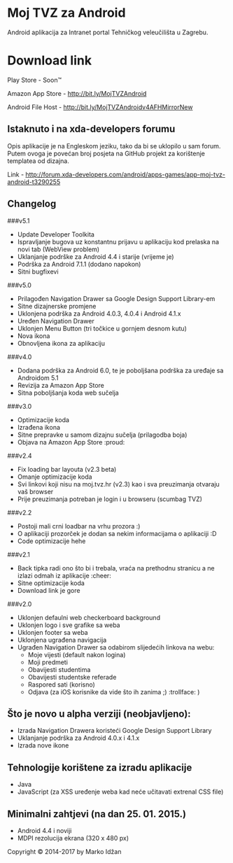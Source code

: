 Moj TVZ za Android
======================

Android aplikacija za Intranet portal Tehničkog veleučilišta u Zagrebu. 

# Download link

Play Store - Soon™

Amazon App Store - http://bit.ly/MojTVZAndroid

Android File Host - http://bit.ly/MojTVZAndroidv4AFHMirrorNew

## Istaknuto i na xda-developers forumu

Opis aplikacije je na Engleskom jeziku, tako da bi se uklopilo u sam forum. Putem ovoga je povećan broj posjeta na GitHub projekt za korištenje templatea od dizajna.

Link - http://forum.xda-developers.com/android/apps-games/app-moj-tvz-android-t3290255

## Changelog

###v5.1

* Update Developer Toolkita
* Ispravljanje bugova uz konstantnu prijavu u aplikaciju kod prelaska na novi tab (WebView problem)
* Uklanjanje podrške za Android 4.4 i starije (vrijeme je)
* Podrška za Android 7.1.1 (dodano napokon)
* Sitni bugfixevi

###v5.0

* Prilagođen Navigation Drawer sa Google Design Support Library-em
* Sitne dizajnerske promjene
* Uklonjena podrška za Android 4.0.3, 4.0.4 i Android 4.1.x
* Uređen Navigation Drawer
* Uklonjen Menu Button (tri točkice u gornjem desnom kutu)
* Nova ikona
* Obnovljena ikona za aplikaciju

###v4.0

* Dodana podrška za Android 6.0, te je poboljšana podrška za uređaje sa Androidom 5.1
* Revizija za Amazon App Store
* Sitna poboljšanja koda web sučelja

###v3.0

* Optimizacije koda
* Izrađena ikona
* Sitne prepravke u samom dizajnu sučelja (prilagodba boja)
* Objava na Amazon App Store :proud:

###v2.4

* Fix loading bar layouta (v2.3 beta)
* Omanje optimizacije koda
* Svi linkovi koji nisu na moj.tvz.hr (v2.3) kao i sva preuzimanja otvaraju vaš browser
* Prije preuzimanja potreban je login i u browseru (scumbag TVZ)

###v2.2

* Postoji mali crni loadbar na vrhu prozora :)
* O aplikaciji prozorček je dodan sa nekim informacijama o aplikaciji :D
* Code optimizacije hehe

###v2.1

* Back tipka radi ono što bi i trebala, vraća na prethodnu stranicu a ne izlazi odmah iz aplikacije :cheer:
* Sitne optimizacije koda
* Download link je gore

###v2.0

* Uklonjen defaulni web checkerboard background
* Uklonjen logo i sve grafike sa weba
* Uklonjen footer sa weba
* Uklonjena ugrađena navigacija 
* Ugrađen Navigation Drawer sa odabirom slijedećih linkova na webu:
    * Moje vijesti (default nakon logina)
    * Moji predmeti
    * Obavijesti studentima
    * Obavijesti studentske referade
    * Raspored sati (korisno)
    * Odjava (za iOS korisnike da vide što ih zanima ;) :trollface: )

## Što je novo u alpha verziji (neobjavljeno):

* Izrada Navigation Drawera koristeći Google Design Support Library
* Uklanjanje podrška za Android 4.0.x i 4.1.x
* Izrada nove ikone

## Tehnologije korištene za izradu aplikacije

* Java
* JavaScript (za XSS uređenje weba kad neće učitavati extrenal CSS file)


## Minimalni zahtjevi (na dan 25. 01. 2015.)

* Android 4.4 i noviji
* MDPI rezolucija ekrana (320 x 480 px)


Copyright &copy; 2014-2017 by Marko Idžan
